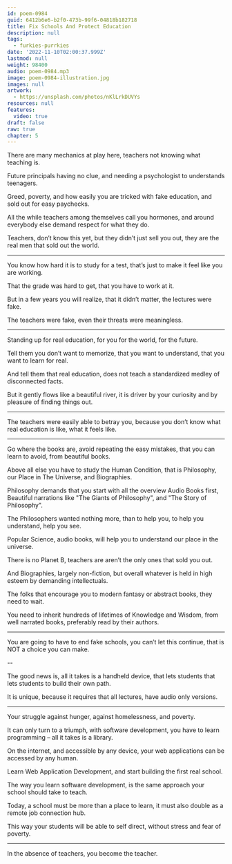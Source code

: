 ```yaml
---
id: poem-0984
guid: 6412b6e6-b2f0-473b-99f6-04818b182718
title: Fix Schools And Protect Education
description: null
tags:
  - furkies-purrkies
date: '2022-11-10T02:00:37.999Z'
lastmod: null
weight: 98400
audio: poem-0984.mp3
image: poem-0984-illustration.jpg
images: null
artwork:
  - https://unsplash.com/photos/nKlLrkDUVYs
resources: null
features:
  video: true
draft: false
raw: true
chapter: 5
---
```


There are many mechanics at play here,
teachers not knowing what teaching is.

Future principals having no clue,
and needing a psychologist to understands teenagers.

Greed, poverty, and how easily you are tricked with fake education,
and sold out for easy paychecks.

All the while teachers among themselves call you hormones,
and around everybody else demand respect for what they do.

Teachers, don’t know this yet, but they didn’t just sell you out,
they are the real men that sold out the world.

---

You know how hard it is to study for a test,
that’s just to make it feel like you are working.

That the grade was hard to get,
that you have to work at it.

But in a few years you will realize,
that it didn’t matter, the lectures were fake.

The teachers were fake,
even their threats were meaningless.

---

Standing up for real education,
for you for the world, for the future.

Tell them you don’t want to memorize,
that you want to understand, that you want to learn for real.

And tell them that real education,
does not teach a standardized medley of disconnected facts.

But it gently flows like a beautiful river,
it is driver by your curiosity and by pleasure of finding things out.

---

The teachers were easily able to betray you,
because you don’t know what real education is like, what it feels like.

---

Go where the books are,
avoid repeating the easy mistakes, that you can learn to avoid, from beautiful books.

Above all else you have to study the Human Condition,
that is Philosophy, our Place in The Universe, and Biographies.

Philosophy demands that you start with all the overview Audio Books first,
Beautiful narrations like "The Giants of Philosophy", and "The Story of Philosophy".

The Philosophers wanted nothing more,
than to help you, to help you understand, help you see.

Popular Science, audio books,
will help you to understand our place in the universe.

There is no Planet B,
teachers are aren’t the only ones that sold you out.

And Biographies, largely non-fiction,
but overall whatever is held in high esteem by demanding intellectuals.

The folks that encourage you to modern fantasy or abstract books,
they need to wait.

You need to inherit hundreds of lifetimes of Knowledge and Wisdom,
from well narrated books, preferably read by their authors.

---

You are going to have to end fake schools,
you can’t let this continue, that is NOT a choice you can make.

--

The good news is, all it takes is a handheld device,
that lets students that lets students to build their own path.

It is unique, because it requires that all lectures,
have audio only versions.

---

Your struggle against hunger,
against homelessness, and poverty.

It can only turn to a triumph, with software development,
you have to learn programming – all it takes is a library.

On the internet, and accessible by any device,
your web applications can be accessed by any human.

Learn Web Application Development,
and start building the first real school.

The way you learn software development,
is the same approach your school should take to teach.

Today, a school must be more than a place to learn,
it must also double as a remote job connection hub.

This way your students will be able to self direct,
without stress and fear of poverty.

---

In the absence of teachers,
you become the teacher.
